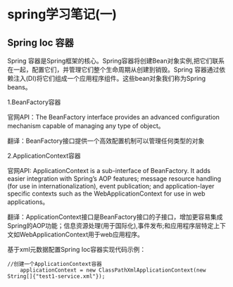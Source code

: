 # spring学习笔记(一)

## Spring Ioc 容器

Spring 容器是Spring框架的核心。Spring容器将创建Bean对象实例,把它们联系在一起，配置它们，并管理它们整个生命周期从创建到销毁。Spring 容器通过依赖注入(DI)将它们组成一个应用程序组件。这些bean对象我们称为Spring beans。

 1.BeanFactory容器

官网API：The BeanFactory interface provides an advanced configuration mechanism capable of managing any type of object。

   翻译：BeanFactory接口提供一个高效配置机制可以管理任何类型的对象

2.ApplicationContext容器

   官网API: ApplicationContext is a sub-interface of BeanFactory. It adds easier integration with Spring’s AOP features; message resource handling (for    use in internationalization), event publication; and application-layer specific contexts such as the WebApplicationContext for use in web applications。

   翻译：ApplicationContext接口是BeanFactory接口的子接口，增加更容易集成Spring的AOP功能；信息资源处理(用于国际化),事件发布;和应用程序层特定上下文如WebApplicationContext用于web应用程序。
   
 基于xml元数据配置Spring Ioc容器实现代码示例：
 
    //创建一个ApplicationContext容器
        applicationContext = new ClassPathXmlApplicationContext(new String[]{"test1-service.xml"});
